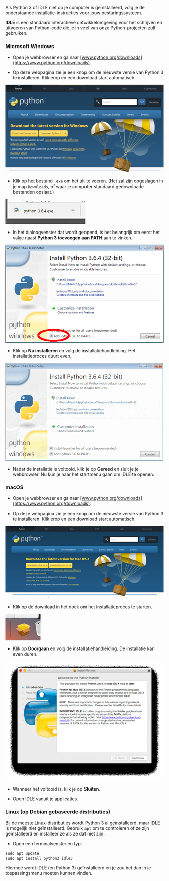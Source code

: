Als Python 3 of IDLE niet op je computer is geïnstalleerd, volg je de onderstaande installatie-instructies voor jouw besturingssysteem.

**IDLE** is een standaard interactieve ontwikkelomgeving voor het schrijven en uitvoeren van Python-code die je in veel van onze Python-projecten zult gebruiken.

### Microsoft Windows

+ Open je webbrowser en ga naar [www.python.org/downloads](https://www.python.org/downloads).

+ Op deze webpagina zie je een knop om de nieuwste versie van Python 3 te installeren. Klik erop en een download start automatisch.

![windows download python 3](images/windows_step1.PNG)

+ Klik op het bestand `.exe` om het uit te voeren. (Het zal zijn opgeslagen in je map `Downloads`, of waar je computer standaard gedownloade bestanden opslaat.)

![Windows run installeren](images/windows_step2.PNG)

+ In het dialoogvenster dat wordt geopend, is het belangrijk om eerst het vakje naast **Python 3 toevoegen aan PATH** aan te vinken.

![voeg Python toe aan het pad](images/windows_add_to_path.png)

+ Klik op **Nu installeren** en volg de installatiehandleiding. Het installatieproces duurt even.

![Windows installeert python](images/windows_install_python.gif)

+ Nadat de installatie is voltooid, klik je op **Gereed** en sluit je je webbrowser. Nu kun je naar het startmenu gaan om IDLE te openen.

### macOS

+ Open je webbrowser en ga naar [www.python.org/downloads](https://www.python.org/downloads).

+ Op deze webpagina zie je een knop om de nieuwste versie van Python 3 te installeren. Klik erop en een download start automatisch.

![macOS download python 3](images/macos_install_step1.png)

+ Klik op de download in het dock om het installatieproces te starten.

![macOS start installatie](images/macos_install_step2.png)

+ Klik op **Doorgaan** en volg de installatiehandleiding. De installatie kan even duren.

![macOS installeert python](images/macos_install_python.gif)

+ Wanneer het voltooid is, klik je op **Sluiten**.

+ Open IDLE vanuit je applicaties.

### Linux (op Debian gebaseerde distributies)

Bij de meeste Linux-distributies wordt Python 3 al geïnstalleerd, maar IDLE is mogelijk niet geïnstalleerd. Gebruik `apt` om te controleren of ze zijn geïnstalleerd en installeer ze als ze dat niet zijn.

+ Open een terminalvenster en typ:

```
sudo apt update
sudo apt install python3 idle3
```

Hiermee wordt IDLE (en Python 3) geïnstalleerd en je zou het dan in je toepassingsmenu moeten kunnen vinden.
